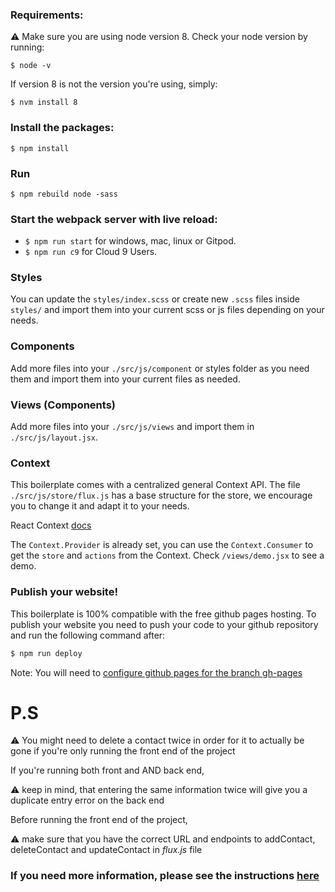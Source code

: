 ### Requirements: 
⚠️ Make sure you are using node version 8. Check your node version by running:
```
$ node -v
```
If version 8 is not the version you're using, simply:
```
$ nvm install 8
```
### Install the packages:
```
$ npm install
```
### Run 
```
$ npm rebuild node -sass
```
### Start the webpack server with live reload:
- `$ npm run start` for windows, mac, linux or Gitpod.
- `$ npm run c9` for Cloud 9 Users.

### Styles
You can update the `styles/index.scss` or create new `.scss` files inside `styles/` and import them into your current scss or js files depending on your needs.

### Components
Add more files into your `./src/js/component` or styles folder as you need them and import them into your current files as needed.

### Views (Components)
Add more files into your `./src/js/views` and import them in `./src/js/layout.jsx`.

### Context
This boilerplate comes with a centralized general Context API. The file `./src/js/store/flux.js` has a base structure for the store, we encourage you to change it and adapt it to your needs.

React Context [docs](https://reactjs.org/docs/context.html)

The `Context.Provider` is already set, you can use the `Context.Consumer` to get the `store` and `actions` from the Context. Check `/views/demo.jsx` to see a demo.

### Publish your website!

This boilerplate is 100% compatible with the free github pages hosting.
To publish your website you need to push your code to your github repository and run the following command after:
```sh
$ npm run deploy
```
Note: You will need to [configure github pages for the branch gh-pages](https://help.github.com/articles/configuring-a-publishing-source-for-github-pages/#enabling-github-pages-to-publish-your-site-from-master-or-gh-pages)

# P.S
⚠️ You might need to delete a contact twice in order for it to actually be gone if you're only running 
the front end of the project

If you're running both front and AND back end, 

⚠️ keep in mind,  that entering the same information twice 
will give you a duplicate entry error on the back end

Before running the front end of the project, 

⚠️ make sure that you have the correct URL and endpoints to addContact, 
deleteContact and updateContact in *flux.js* file

### If you need more information, please see the instructions [here](https://projects.breatheco.de/d/contact-list#readme)

